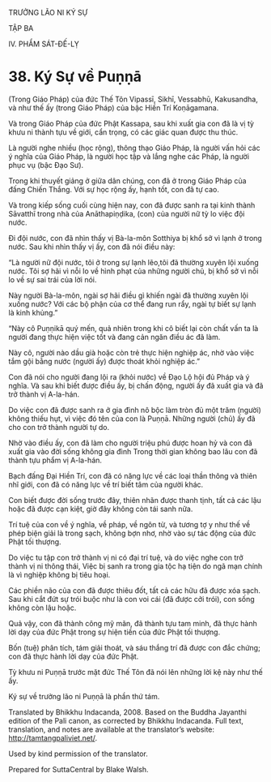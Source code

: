 TRƯỞNG LÃO NI KÝ SỰ

TẬP BA

IV. PHẨM SÁT-ĐẾ-LỴ

# 38\. Ký Sự về Puṇṇā

(Trong Giáo Pháp) của đức Thế Tôn Vipassī, Sikhī, Vessabhū, Kakusandha, và như thế ấy (trong Giáo Pháp) của bậc Hiền Trí Koṇāgamana.

Và trong Giáo Pháp của đức Phật Kassapa, sau khi xuất gia con đã là vị tỳ khưu ni thành tựu về giới, cẩn trọng, có các giác quan được thu thúc.

Là người nghe nhiều (học rộng), thông thạo Giáo Pháp, là người vấn hỏi các ý nghĩa của Giáo Pháp, là người học tập và lắng nghe các Pháp, là người phục vụ (bậc Đạo Sư).

Trong khi thuyết giảng ở giữa dân chúng, con đã ở trong Giáo Pháp của đấng Chiến Thắng. Với sự học rộng ấy, hạnh tốt, con đã tự cao.

Và trong kiếp sống cuối cùng hiện nay, con đã được sanh ra tại kinh thành Sāvatthī trong nhà của Anāthapiṇḍika, (con) của người nữ tỳ lo việc đội nước.

Đi đội nước, con đã nhìn thấy vị Bà-la-môn Sotthiya bị khổ sở vì lạnh ở trong nước. Sau khi nhìn thấy vị ấy, con đã nói điều này:

“Là người nữ đội nước, tôi ở trong sự lạnh lẽo,tôi đã thường xuyên lội xuống nước. Tôi sợ hãi vì nỗi lo về hình phạt của những người chủ, bị khổ sở vì nỗi lo về sự sai trái của lời nói.

Này người Bà-la-môn, ngài sợ hãi điều gì khiến ngài đã thường xuyên lội xuống nước? Với các bộ phận của cơ thể đang run rẩy, ngài tự biết sự lạnh là kinh khủng.”

“Này cô Puṇṇikā quý mến, quả nhiên trong khi cô biết lại còn chất vấn ta là người đang thực hiện việc tốt và đang cản ngăn điều ác đã làm.

Này cô, người nào dầu già hoặc còn trẻ thực hiện nghiệp ác, nhờ vào việc tắm gội bằng nước (người ấy) được thoát khỏi nghiệp ác.”

Con đã nói cho người đang lội ra (khỏi nước) về Đạo Lộ hội đủ Pháp và ý nghĩa. Và sau khi biết được điều ấy, bị chấn động, người ấy đã xuất gia và đã trở thành vị A-la-hán.

Do việc con đã được sanh ra ở gia đình nô bộc làm tròn đủ một trăm (người) không thiếu hụt, vì việc đó tên của con là Puṇṇā. Những người (chủ) ấy đã cho con trở thành người tự do.

Nhờ vào điều ấy, con đã làm cho người triệu phú được hoan hỷ và con đã xuất gia vào đời sống không gia đình Trong thời gian không bao lâu con đã thành tựu phẩm vị A-la-hán.

Bạch đấng Đại Hiền Trí, con đã có năng lực về các loại thần thông và thiên nhĩ giới, con đã có năng lực về trí biết tâm của người khác.

Con biết được đời sống trước đây, thiên nhãn được thanh tịnh, tất cả các lậu hoặc đã được cạn kiệt, giờ đây không còn tái sanh nữa.

Trí tuệ của con về ý nghĩa, về pháp, về ngôn từ, và tương tợ y như thế về phép biện giải là trong sạch, không bợn nhơ, nhờ vào sự tác động của đức Phật tối thượng.

Do việc tu tập con trở thành vị ni có đại trí tuệ, và do việc nghe con trở thành vị ni thông thái, Việc bị sanh ra trong gia tộc hạ tiện do ngã mạn chính là vì nghiệp không bị tiêu hoại.

Các phiền não của con đã được thiêu đốt, tất cả các hữu đã được xóa sạch. Sau khi cắt đứt sự trói buộc như là con voi cái (đã được cởi trói), con sống không còn lậu hoặc.

Quả vậy, con đã thành công mỹ mãn, đã thành tựu tam minh, đã thực hành lời dạy của đức Phật trong sự hiện tiền của đức Phật tối thượng.

Bốn (tuệ) phân tích, tám giải thoát, và sáu thắng trí đã được con đắc chứng; con đã thực hành lời dạy của đức Phật.

Tỳ khưu ni Puṇṇā trước mặt đức Thế Tôn đã nói lên những lời kệ này như thế ấy.

Ký sự về trưởng lão ni Puṇṇā là phần thứ tám.

Translated by Bhikkhu Indacanda, 2008. Based on the Buddha Jayanthi edition of the Pali canon, as corrected by Bhikkhu Indacanda. Full text, translation, and notes are available at the translator’s website: http://tamtangpaliviet.net/.

Used by kind permission of the translator.

Prepared for SuttaCentral by Blake Walsh.